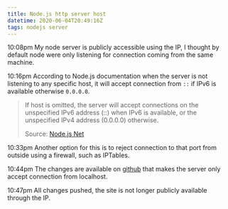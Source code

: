```yaml
---
title: Node.js http server host
datetime: 2020-06-04T20:49:16Z
tags: nodejs server
---
```

<time>10:08pm</time> My node server is publicly accessible using the IP, I thought by default node were only listening for connection coming from the same machine.
<!--more-->

<time>10:16pm</time> According to Node.js documentation when the server is not listening to any specific host, it will accept connection from `::` if IPv6 is available otherwise `0.0.0.0`.

> If host is omitted, the server will accept connections on the unspecified IPv6 address (::) when IPv6 is available, or the unspecified IPv4 address (0.0.0.0) otherwise.
>
> Source: [Node.js Net](https://nodejs.org/api/net.html#net_server_listen_port_host_backlog_callback)

<time>10:33pm</time> Another option for this is to reject connection to that port from outside using a firewall, such as IPTables.

<time>10:44pm</time> The changes are available on [github](https://github.com/wellingguzman/wellingguzman.com/commit/83dcec8633b494ed12b2f24e971e4621c3c431f5) that makes the server only accept connection from localhost.

<time>10:47pm</time> All changes pushed, the site is not longer publicly available through the IP.
